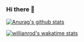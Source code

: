### Hi there 👋

[![Anurag's github stats](https://github-readme-stats.vercel.app/api?username=gusandrioli&count_private=true&hide=issues&show_icons=true&theme=merko)](https://github.com/anuraghazra/github-readme-stats)

[![willianrod's wakatime stats](https://github-readme-stats.vercel.app/api/wakatime?username=gusandrioli&theme=merko)](https://github.com/anuraghazra/github-readme-stats)
